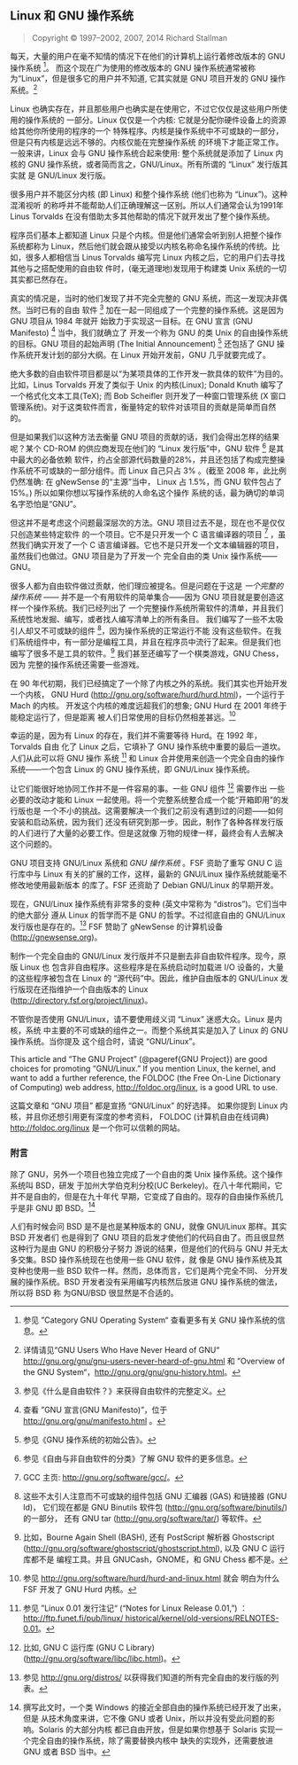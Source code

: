 ## Linux 和 GNU 操作系统

> Copyright © 1997–2002, 2007, 2014 Richard Stallman

每天，大量的用户在毫不知情的情况下在他们的计算机上运行着修改版本的 GNU 操作系统 [^1]。
而这个现在广为使用的修改版本的 GNU 操作系统通常被称为“Linux”，但是很多它的用户并不知道,
它其实就是 GNU 项目开发的 GNU 操作系统。[^2]

Linux 也确实存在，并且那些用户也确实是在使用它，不过它仅仅是这些用户所使用的操作系统的
一部分。Linux 仅仅是一个内核: 它就是分配你硬件设备上的资源给其他你所使用的程序的一个
特殊程序。内核是操作系统中不可或缺的一部分，但是只有内核是远远不够的。内核仅能在完整操作系统
的环境下才能正常工作。一般来讲，Linux 会与 GNU 操作系统合起来使用: 整个系统就是添加了
Linux 内核的 GNU 操作系统，或者简而言之，GNU/Linux。所有所谓的 “Linux” 发行版其实就
是 GNU/Linux 发行版。

很多用户并不能区分内核 (即 Linux) 和整个操作系统 (他们也称为 “Linux”)。这种混淆视听
的称呼并不能帮助人们正确理解这一区别。所以人们通常会认为1991年 Linus Torvalds 
在没有借助太多其他帮助的情况下就开发出了整个操作系统。

程序员们基本上都知道 Linux 只是个内核。但是他们通常会听到别人把整个操作系统都称为
Linux，然后他们就会跟从接受以内核名称命名操作系统的传统。比如，很多人都相信当
Linus Torvalds 编写完 Linux 内核之后，它的用户们去寻找其他与之搭配使用的自由软
件时，(毫无道理地)发现用于构建类 Unix 系统的一切其实都已然存在。

真实的情况是，当时的他们发现了并不完全完整的 GNU 系统，而这一发现决非偶然。当时已有的自由
软件 [^3] 加在一起一同组成了一个完整的操作系统。这是因为 GNU 项目从 1984 年就开
始致力于实现这一目标。在 GNU 宣言 (GNU Manifesto) [^4] 当中，我们就确立了
开发一个称为 GNU 的类 Unix 的自由操作系统的目标。GNU 项目的起始声明 (The Initial Announcement) 
[^5] 还包括了 GNU 操作系统开发计划的部分大纲。在 Linux 开始开发前，GNU 几乎就要完成了。

绝大多数的自由软件项目都是以“为某项具体的工作开发一款具体的软件”为目的。比如，Linus Torvalds
开发了类似于 Unix 的内核(Linux); Donald Knuth 编写了一个格式化文本工具(TeX); 而
Bob Scheifler 则开发了一种窗口管理系统 (X 窗口管理系统)。对于这类软件而言，衡量特定的软件对该项目的贡献是简单而自然的。

但是如果我们以这种方法去衡量 GNU 项目的贡献的话，我们会得出怎样的结果呢？某个 CD-ROM
的供应商发现在他们的 “Linux 发行版”中，GNU 软件 [^6] 是其中最大的必备依赖
软件，约占全部源代码数量的28%，并且还包括了构成完整操作系统不可或缺的一部分组件。而
Linux 自己只占 3% 。(截至 2008 年，此比例仍然准确: 在 gNewSense 的“主源”当中，
Linux 占 1.5%，而 GNU 软件包占了 15%。) 所以如果你想以写操作系统的人命名这个操作
系统的话，最为确切的单词名字恐怕是“GNU”。

但这并不是考虑这个问题最深层次的方法。GNU 项目过去不是，现在也不是仅仅只创造某些特定软件
的一个项目。它不是只开发一个 C 语言编译器的项目 [^7] ，虽然我们确实开发了一个
C 语言编译器。它也不是只开发一个文本编辑器的项目，虽然我们也做过。GNU 项目是为了开发一个
完全自由的类 Unix 操作系统——GNU。

很多人都为自由软件做过贡献，他们理应被提名。但是问题在于这是 *一个完整的操作系统* ——
并不是一个有用软件的简单集合——因为 GNU 项目就是要创造这样一个操作系统。我们已经列出了
一个完整操作系统所需软件的清单，并且我们系统性地发掘、编写，或者找人编写清单上的所有条目。
我们编写了一些不太吸引人却又不可或缺的组件 [^8]，因为操作系统的正常运行不能
没有这些软件。在我们系统组件中，有一部分是编程工具，并且在程序员中流行了起来。但是我们也
编写了很多不是工具的软件。[^9] 我们甚至还编写了一个棋类游戏，GNU Chess，因为
完整的操作系统还需要一些游戏。

在 90 年代初期，我们已经搞定了一个除了内核之外的系统。我们其实也开始开发一个内核，
GNU Hurd (<http://gnu.org/software/hurd/hurd.html>)，一个运行于 Mach 的内核。
开发这个内核的难度远超我们的想象; GNU Hurd 在 2001 年终于能稳定运行了，但是距离
被人们日常使用的目标仍然相差甚远。[^10]

幸运的是，因为有 Linux 的存在，我们并不需要等待 Hurd。在 1992 年，Torvalds 自由
化了 Linux 之后，它填补了 GNU 操作系统中重要的最后一道坎。人们从此可以将 GNU 操作
系统 [^11] 和 Linux 合并使用来创造一个完全自由的操作系统——一个包含
Linux 的 GNU 操作系统，即 GNU/Linux 操作系统。 

让它们能很好地协同工作并不是一件容易的事。一些 GNU 组件 [^12] 需要作出
一些必要的改动才能和 Linux 一起使用。将一个完整系统整合成一个能“开箱即用”的发行版也是
一个不小的挑战。这需要解决一个我们之前没有遇到过的问题——如何安装和启动系统，因为我们
还没有研究到那一步。因此，制作了各种各样发行版的人们进行了大量的必要工作。但是这就像
万物的规律一样，最终会有人去解决这个问题的。

GNU 项目支持 GNU/Linux 系统和 *GNU 操作系统* 。FSF 资助了重写 GNU C 运行库中与
Linux 有关的扩展的工作，这样，最新的 GNU/Linux 操作系统就能毫不修改地使用最新版本
的库了。FSF 还资助了 Debian GNU/Linux 的早期开发。

现在，GNU/Linux 操作系统有非常多的变种 (英文中常称为 “distros”)。它们当中的绝大部分
遵从 Linux 的哲学而不是 GNU 的哲学。不过彻底自由的 GNU/Linux 发行版也是存在的。[^13]
FSF 赞助了 gNewSense 的计算机设备 (<http://gnewsense.org>)。

制作一个完全自由的 GNU/Linux 发行版并不只是删去非自由软件程序。现今，原版 Linux 也
包含非自由程序。这些程序是在系统启动时加载进 I/O 设备的，大量的这些程序被包含在 Linux 的
“源代码”中。因此，维护自由版本的 GNU/Linux 发行版现在还指维护一个自由版本的 Linux 
(<http://directory.fsf.org/project/linux>)。

不管你是否使用 GNU/Linux，请不要使用歧义词 “Linux” 迷惑大众。Linux 是内核，系统
中主要的不可或缺的组件之一。而整个系统其实是加入了 Linux 的 GNU 操作系统。当你提及
这个组合时，请说 “GNU/Linux”。

This article and “The GNU Project” (@pageref{GNU Project}) are good
choices for promoting “GNU/Linux.” If you mention Linux, the kernel, and
want to add a further reference, the FOLDOC (the Free On-Line Dictionary
of Computing) web address, <http://foldoc.org/linux>, is a good URL to
use.

这篇文章和 “GNU 项目” 都是宣扬 “GNU/Linux” 的好选择。
如果你提到 Linux 内核，并且你还想引用更有深度的参考资料， FOLDOC (计算机自由在线词典)
<http://foldoc.org/linux> 是一个你可以信赖的网站。

### 附言

除了 GNU，另外一个项目也独立完成了一个自由的类 Unix 操作系统。这个操作系统叫 BSD，研发
于加州大学伯克利分校(UC Berkeley)。在八十年代期间，它并不是自由的，但是在九十年代
早期，它变成了自由的。现存的自由操作系统几乎是非 GNU 即 BSD。[^14]

人们有时候会问 BSD 是不是也是某种版本的 GNU，就像 GNU/Linux 那样。其实 BSD 开发者们
也是得到了 GNU 项目的启发才使他们的代码自由了。而且很显然这种行为是由 GNU 的积极分子努力
游说的结果，但是他们的代码与 GNU 并无太多交集。BSD 操作系统现在也使用一些 GNU 软件，就
像是 GNU 操作系统及其变种也使用一些 BSD 软件一样。然而，总体而言，它们是两个完全不同、
分开发展的操作系统。BSD 开发者没有采用编写内核然后放进 GNU 操作系统的做法，所以将 BSD 称
为GNU/BSD 很显然是不合适的。

[^1]: 参见 ”Category GNU Operating System“ 查看更多有关 GNU 操作系统的信息。

[^2]: 详情请见“GNU Users Who Have Never Heard of GNU“ <http://gnu.org/gnu/gnu-users-never-heard-of-gnu.html> 和 ”Overview of the GNU System“，<http://gnu.org/gnu/gnu-history.html>。

[^3]: 参见《什么是自由软件？》来获得自由软件的完整定义。 

[^4]: 查看 ”GNU 宣言(GNU Manifesto)”，位于<http://gnu.org/gnu/manifesto.html> 。
 
[^5]: 参见《GNU 操作系统的初始公告》。

[^6]: 参见《自由与非自由软件的分类》了解 GNU 软件的更多信息。

[^7]: GCC 主页: <http://gnu.org/software/gcc/>。

[^8]: 这些不太引人注意而不可或缺的组件包括 GNU 汇编器 (GAS) 和链接器 (GNU ld)，
它们现在都是 GNU Binutils 软件包 (<http://gnu.org/software/binutils/>) 的一部分，
还有 GNU tar (<http://gnu.org/software/tar/>) 等软件。

[^9]: 比如，Bourne Again Shell (BASH), 还有 PostScript 解析器 Ghostscript
(<http://gnu.org/software/ghostscript/ghostscript.html>), 以及 GNU C 运行库都不是
编程工具。并且 GNUCash，GNOME，和 GNU Chess 都不是。 

[^10]: 参见 <http://gnu.org/software/hurd/hurd-and-linux.html> 就会
明白为什么 FSF 开发了 GNU Hurd 内核。 

[^11]: 参见 ”Linux 0.01 发行注记“ (“Notes for Linux Release 0.01,”) ：
[http://ftp.funet.fi/pub/linux/
historical/kernel/old-versions/RELNOTES-0.01](http://ftp.funet.fi/pub/linux/%3Cbr%3Ehistorical/kernel/old-versions/RELNOTES-0.01)。

[^12]: 比如, GNU C 运行库 (GNU C Library)(<http://gnu.org/software/libc/libc.html>)。

[^13]: 参见 <http://gnu.org/distros/> 以获得我们知道的所有完全自由的发行版的列表。 

[^14]: 撰写此文时，一个类 Windows 的接近全部自由的操作系统已经开发了出来，但是
从技术角度来讲，它不像 GNU 或者 Unix，所以并没有受此问题的影响。Solaris 的大部分内核
都已自由开放，但是如果你想基于 Solaris 实现一个完全自由的操作系统，除了需要替换内核中
缺失的实现外，还需要放进 GNU 或者 BSD 当中。

[^15]: 从另一个方面来讲，在此文撰写的这几年间，GNU C 运行库已经被移植到了
很多版本的 BSD 内核上，这为集成 GNU 操作系统到该内核上带来了方便。就像 GNU/Linux
那样，GNU 还有好多个变种，比如 GNU/kFreeBSD 和 GNU/kNetBSD。普通桌面用户可能
不好区分 GNU/Linux 和 GNU/*BSD。 